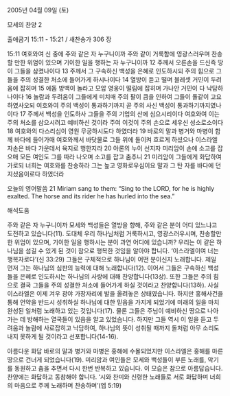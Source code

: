 2005년 04월 09일 (토)

모세의 찬양 2



출애굽기 15:11 - 15:21 / 새찬송가 306 장


15:11 여호와여 신 중에 주와 같은 자 누구니이까 주와 같이 거룩함에 영광스러우며 찬송할 만한 위엄이 있으며 기이한 일을 행하는 자 누구니이까 12 주께서 오른손을 드신즉 땅이 그들을 삼켰나이다 13 주께서 그 구속하신 백성을 은혜로 인도하시되 주의 힘으로 그들을 주의 성결한 처소에 들어가게 하시나이다 14 열방이 듣고 떨며 블레셋 거민이 두려움에 잡히며 15 에돔 방백이 놀라고 모압 영웅이 떨림에 잡히며 가나안 거민이 다 낙담하나이다 16 놀람과 두려움이 그들에게 미치매 주의 팔이 큼을 인하여 그들이 돌같이 고요하였사오되 여호와여 주의 백성이 통과하기까지 곧 주의 사신 백성이 통과하기까지였나이다 17 주께서 백성을 인도하사 그들을 주의 기업의 산에 심으시리이다 여호와여 이는 주의 처소를 삼으시려고 예비하신 것이라 주여 이것이 주의 손으로 세우신 성소로소이다 18 여호와의 다스리심이 영원 무궁하시도다 하였더라 19 바로의 말과 병거와 마병이 함께 바다에 들어가매 여호와께서 바닷물로 그들 위에 돌이켜 흐르게 하셨으나 이스라엘 자손은 바다 가운데서 육지로 행한지라 20 아론의 누이 선지자 미리암이 손에 소고를 잡으매 모든 여인도 그를 따라 나오며 소고를 잡고 춤추니 21 미리암이 그들에게 화답하여 가로되 너희는 여호와를 찬송하라 그는 높고 영화로우심이요 말과 그 탄 자를 바다에 던지셨음이로다 하였더라 

오늘의 영어말씀 
21 Miriam sang to them: “Sing to the LORD, for he is highly exalted. The horse and its rider he has hurled into the sea.”

해석도움





주와 같은 자 누구니이까 
모세와 백성들은 열방을 향해, 주와 같은 분이 어디 있느냐고 도전하고 있습니다(11). 도대체 우리 하나님처럼 거룩하시고, 영광스러우시며, 찬송할만한 위엄이 있으며, 기이한 일을 행하시는 분이 과연 어디에 있습니까? 우리는 이 같은 하나님을 섬길 수 있게 된 것이 참으로 행복한 것임을 알아야 합니다. ‘이스라엘이여 너는 행복자로다’(신 33:29) 그들은 구체적으로 하나님이 어떤 분이신지 노래합니다. 제일 먼저 그는 하나님의 심판의 능력에 대해 노래합니다(12). 이어서 그들은 구속하신 백성들을 은혜로 인도하시는 하나님의 사랑에 대해 찬양합니다(13상). 또한 그들은 주의 힘으로 결국 그들을 주의 성결한 처소에 들어가게 하실 것이라고 찬양합니다(13하). 사실 이스라엘은 이제 겨우 광야 가장자리에 발을 올려놓은 상태였습니다. 하지만 홍해사건을 통해 언약을 반드시 성취하실 하나님에 대한 믿음을 가지게 되었기에 미래의 일을 마치 완성된 일처럼 노래하고 있는 것입니다(17). 물론 그들은 주님이 예비하신 땅으로 나아가는 데 방해하는 열국들이 있음을 알고 있었습니다. 하지만 그들 역시 이 일을 듣고 두려움과 놀람에 사로잡히고 낙담하여, 하나님의 뜻이 성취될 때까지 돌처럼 아무 소리도 내지 못하게 될 것이라고 선포합니다(14-16). 

아름다운 화답 
바로의 말과 병거와 마병은 홍해에 수몰되었지만 이스라엘은 홍해를 마른 땅으로 건너게 되었습니다(19). 미리암과 여인들은 모세와 백성들이 부른 노래를, 악기를 동원하고 춤을 추면서 다시 한번 반복하고 있습니다. 이 모습은 참으로 아름답습니다. 찬양에는 화답하고 동참해야 합니다. ‘시와 찬미와 신령한 노래들로 서로 화답하며 너희의 마음으로 주께 노래하며 찬송하며’(엡 5:19)